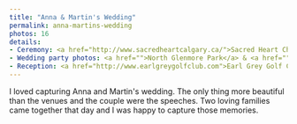 ```yaml
---
title: "Anna & Martin's Wedding"
permalink: anna-martins-wedding
photos: 16
details:
- Ceremony: <a href="http://www.sacredheartcalgary.ca/">Sacred Heart Church</a>
- Wedding party photos: <a href="">North Glenmore Park</a> & <a href="">Cafe Kawa & Area</a>
- Reception: <a href="http://www.earlgreygolfclub.com">Earl Grey Golf Club</a>
---
```

I loved capturing Anna and Martin's wedding. The only thing more beautiful than the venues and the couple were the speeches. Two loving families came together that day and I was happy to capture those memories.